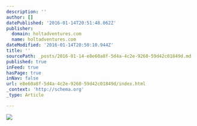 ```yaml
---
description: ''
author: []
datePublished: '2016-01-14T20:51:48.062Z'
publisher:
  domain: holtadventures.com
  name: holtadventures.com
dateModified: '2016-01-14T20:50:10.944Z'
title: ''
sourcePath: _posts/2016-01-14-e8e60a8f-5d4a-4c2e-9260-59d42c01849d.md
published: true
inFeed: true
hasPage: true
inNav: false
url: e8e60a8f-5d4a-4c2e-9260-59d42c01849d/index.html
_context: 'http://schema.org'
_type: Article

---
```

![](http://holtadventures.com/wp-content/Gallery/Laos/DSC_0023-copy.JPG)